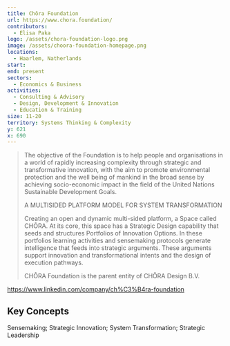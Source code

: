 ```yaml
---
title: Chôra Foundation
url: https://www.chora.foundation/
contributors:
  - Elisa Paka
logo: /assets/chora-foundation-logo.png
image: /assets/choora-foundation-homepage.png
locations:
  - Haarlem, Natherlands
start: 
end: present
sectors:
  - Economics & Business
activities:
  - Consulting & Advisory
  - Design, Development & Innovation
  - Education & Training
size: 11-20
territory: Systems Thinking & Complexity
y: 621
x: 690
---
```

> The objective of the Foundation is to help people and organisations in a world of rapidly increasing complexity through strategic and transformative innovation, with the aim to promote environmental protection and the well being of mankind in the broad sense by achieving socio-economic impact in the field of the United Nations Sustainable Development Goals.
> 
> A MULTISIDED PLATFORM MODEL FOR SYSTEM TRANSFORMATION
> 
> Creating an open and dynamic multi-sided platform, a Space called CHÔRA. At its core, this space has a Strategic Design capability that seeds and structures Portfolios of Innovation Options. In these portfolios learning activities and sensemaking protocols generate intelligence that feeds into strategic arguments. These arguments support innovation and transformational intents and the design of execution pathways.
> 
> CHÔRA Foundation is the parent entity of CHÔRA Design B.V.

 https://www.linkedin.com/company/ch%C3%B4ra-foundation

## Key Concepts

Sensemaking; Strategic Innovation; System Transformation; Strategic Leadership

